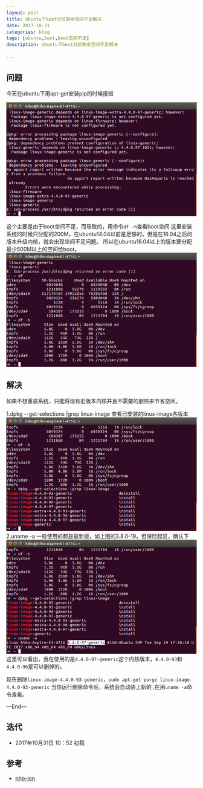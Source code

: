 ```yaml
---
layout: post
title: Ubuntu下boot分区剩余空间不足解决
date: 2017-10-31
categories: blog
tags: [ubuntu,boot,boot空间不足]
description: Ubuntu下boot分区剩余空间不足解决

---
```


## 问题

今天在ubuntu下用apt-get安装pip的时候报错

![1.png](/source/images/ubuntu-boot-space/1.png )

这个主要是由于boot空间不足，而导致的，用命令`df -h`查看boot空间
这里安装系统的时候只分配的200M，在ubuntu14.04以前是足够的，但是在16.04之后的版本升级内核，就会出现空间不足问题。
所以在ubuntu16.04以上的版本要分配最少500M以上的空间给boot。
![2.png](/source/images/ubuntu-boot-space/2.png )


## 解决
如果不想重装系统，只能将现有旧版本内核并且不需要的删除来节省空间。

1.dpkg --get-selections |grep linux-image 查看已安装的linux-image各版本
![3.png](/source/images/ubuntu-boot-space/3.png)
2.uname -a 一般使用的都是最新版，如上图的3.8.0-19，但保险起见，确认下
![4.png](/source/images/ubuntu-boot-space/4.png)
这里可以看出，我在使用的是`4.4.0-97-generic`这个内核版本，`4.4.0-93`和`4.4.0-96`是可以删掉的。  

现在删除`linux-image-4.4.0-93-generic`，`sudo apt-get purge linux-image-4.4.0-93-generic`
当你运行删除命令后，系统会自动装上新的 ,在用`uname -a`命令查看。 

—End—


## 迭代

* 2017年10月31日 10：52 初稿

## 参考

- [php-ion](https://github.com/php-ion/php-ion/blob/982f24bcc7b880488e392e45448247314a16ade6/src/ion/ion_callback.c)
